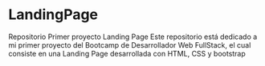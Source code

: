 # LandingPage
Repositorio Primer proyecto Landing Page
Este repositorio está dedicado a mi primer proyecto del Bootcamp de Desarrollador Web FullStack, el cual consiste en una Landing Page
desarrollada con HTML, CSS y bootstrap
